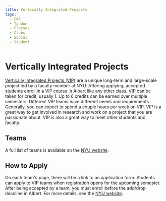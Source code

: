```yaml
---
title: Vertically Integrated Projects
tags:
  - CAS
  - Tandon
  - Classes
  - Clubs
  - Social
  - Student
---
```


# Vertically Integrated Projects

[Vertically Integrated Projects (VIP)](https://engineering.nyu.edu/research-innovation/student-research/vertically-integrated-projects) are a unique long-term and large-scale project led by a faculty member at NYU. Aftering applying, accepted students enroll in a VIP course in Albert like any other class. VIP can be taken for credit, usually 1. Up to 6 credits can be earned over multiple semesters. Different VIP teams have different needs and requirements. Generally, you can expect to spend a couple hours per week on VIP. VIP is a great way to get involved in research and work on a project that you are passionate about. VIP is also a great way to meet other students and faculty.

## Teams

A full list of teams is available on the [NYU website](https://engineering.nyu.edu/research-innovation/student-research/vertically-integrated-projects/vip-teams).

## How to Apply

On each team's page, there will be a link to an application form. Students can apply to VIP teams when registration opens for the upcoming semester. After being accepted by a team, you must enroll before the add/drop deadline in Albert. For more details, see the [NYU website](https://engineering.nyu.edu/research-innovation/student-research/vertically-integrated-projects/vip-recruitment).
